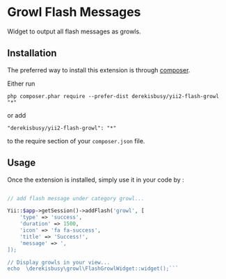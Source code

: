 Growl Flash Messages
====================
Widget to output all flash messages as growls.

Installation
------------

The preferred way to install this extension is through [composer](http://getcomposer.org/download/).

Either run

```
php composer.phar require --prefer-dist derekisbusy/yii2-flash-growl "*"
```

or add

```
"derekisbusy/yii2-flash-growl": "*"
```

to the require section of your `composer.json` file.


Usage
-----

Once the extension is installed, simply use it in your code by  :

```php

// add flash message under category growl...

Yii::$app->getSession()->addFlash('growl', [
    'type' => 'success',
    'duration' => 1500,
    'icon' => 'fa fa-success',
    'title' => 'Success!',
    'message' => ',
]);

// Display growls in your view...
echo  \derekisbusy\growl\FlashGrowlWidget::widget();```